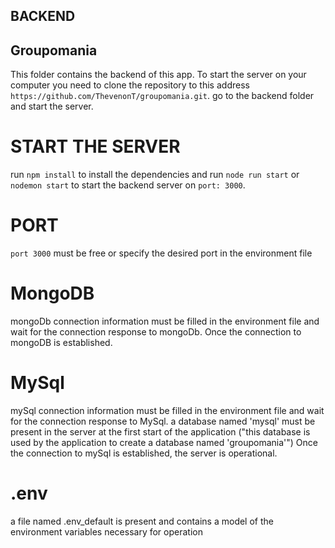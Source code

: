 ## BACKEND 

## Groupomania 
This folder contains the backend of this app.
To start the server on your computer you need 
to clone the repository to this address `https://github.com/ThevenonT/groupomania.git`.
go to the backend folder and start the server.

# START THE SERVER
run `npm install` to install the dependencies and 
run `node run start` or `nodemon start` to start the backend server on `port: 3000`.

# PORT
`port 3000` must be free or specify the desired port in the environment file 

# MongoDB
mongoDb connection information must be filled in the environment file and wait for the connection response to mongoDb. 
Once the connection to mongoDB is established.

# MySql 
mySql connection information must be filled in the environment file and wait for the connection response to MySql. 
a database named 'mysql' must be present in the server at the first start of the application 
("this database is used by the application to create a database named 'groupomania'")
Once the connection to mySql is established, the server is operational.

# .env
a file named .env_default is present and contains a model of the environment variables necessary for operation 